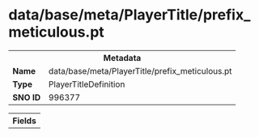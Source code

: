 <h1>data/base/meta/PlayerTitle/prefix_meticulous.pt</h1><table><tr><th colspan="100%">Metadata</th></tr><tr><td><b>Name</b></td><td>data/base/meta/PlayerTitle/prefix_meticulous.pt</td></tr><tr><td><b>Type</b></td><td>PlayerTitleDefinition</td></tr><tr><td><b>SNO ID</b></td><td>996377</td></tr></table>

<table><tr><th colspan="100%">Fields</th></tr></table>

